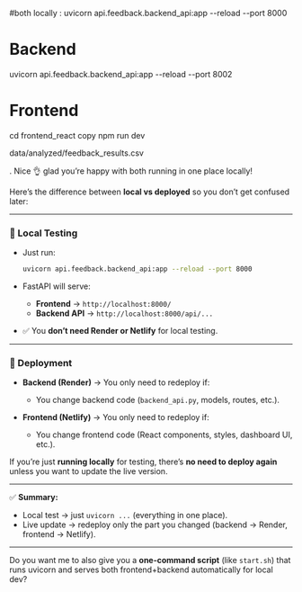 #both locally :
uvicorn api.feedback.backend_api:app --reload --port 8000


# Backend
uvicorn api.feedback.backend_api:app --reload --port 8002

# Frontend
cd frontend_react copy
npm run dev

data/analyzed/feedback_results.csv

.
Nice 👌 glad you’re happy with both running in one place locally!

Here’s the difference between **local vs deployed** so you don’t get confused later:

---

### 🔹 Local Testing

* Just run:

  ```bash
  uvicorn api.feedback.backend_api:app --reload --port 8000
  ```
* FastAPI will serve:

  * **Frontend** → `http://localhost:8000/`
  * **Backend API** → `http://localhost:8000/api/...`
* ✅ You **don’t need Render or Netlify** for local testing.

---

### 🔹 Deployment

* **Backend (Render)** → You only need to redeploy if:

  * You change backend code (`backend_api.py`, models, routes, etc.).
* **Frontend (Netlify)** → You only need to redeploy if:

  * You change frontend code (React components, styles, dashboard UI, etc.).

If you’re just **running locally** for testing, there’s **no need to deploy again** unless you want to update the live version.

---

✅ **Summary:**

* Local test → just `uvicorn ...` (everything in one place).
* Live update → redeploy only the part you changed (backend → Render, frontend → Netlify).

---

Do you want me to also give you a **one-command script** (like `start.sh`) that runs uvicorn and serves both frontend+backend automatically for local dev?
